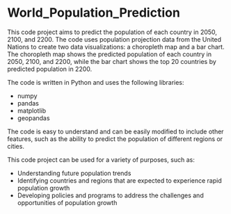# World_Population_Prediction
This code project aims to predict the population of each country in 2050, 2100, and 2200. The code uses population projection data from the United Nations to create two data visualizations: a choropleth map and a bar chart. The choropleth map shows the predicted population of each country in 2050, 2100, and 2200, while the bar chart shows the top 20 countries by predicted population in 2200.


The code is written in Python and uses the following libraries:

- numpy
- pandas
- matplotlib
- geopandas

The code is easy to understand and can be easily modified to include other features, such as the ability to predict the population of different regions or cities.


This code project can be used for a variety of purposes, such as:

- Understanding future population trends
- Identifying countries and regions that are expected to experience rapid population growth
- Developing policies and programs to address the challenges and opportunities of population growth

